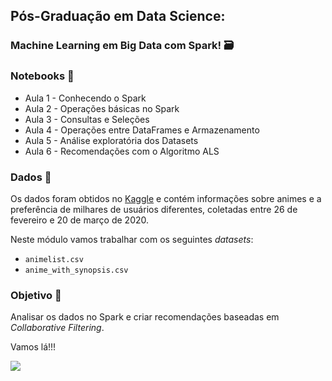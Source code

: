## Pós-Graduação em Data Science: 
### Machine Learning em Big Data com Spark! 🗃️

### Notebooks 📓

- Aula 1 - Conhecendo o Spark
- Aula 2 - Operações básicas no Spark
- Aula 3 - Consultas e Seleções
- Aula 4 - Operações entre DataFrames e Armazenamento
- Aula 5 - Análise exploratória dos Datasets
- Aula 6 - Recomendações com o Algoritmo ALS

### Dados 🎲

Os dados foram obtidos no [Kaggle](https://www.kaggle.com/datasets/hernan4444/anime-recommendation-database-2020) e contém informações sobre animes e a preferência de milhares de usuários diferentes, coletadas entre 26 de fevereiro e 20 de março de 2020. 


Neste módulo vamos trabalhar com os seguintes *datasets*:
- `animelist.csv`
- `anime_with_synopsis.csv`

### Objetivo 🎯
Analisar os dados no Spark e criar recomendações baseadas em *Collaborative Filtering*. 


Vamos lá!!! 
<p align="left"><img src='https://media.giphy.com/media/efCdWBE19bR26ScE02/giphy-downsized.gif'</p>
